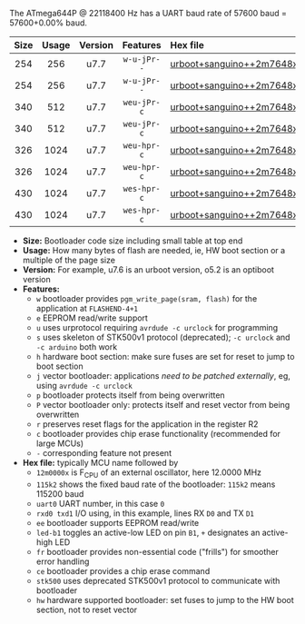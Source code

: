 The ATmega644P @ 22118400 Hz has a UART baud rate of 57600 baud = 57600+0.00% baud.

|Size|Usage|Version|Features|Hex file|
|:-:|:-:|:-:|:-:|:--|
|254|256|u7.7|`w-u-jPr--`|[urboot+sanguino++2m7648x++++7k2_uart0_rxd0_txd1_led+b0_fr.hex](https://raw.githubusercontent.com/stefanrueger/urboot.hex/main/boards/sanguino/external_oscillator/fcpu++2m7648_Hz/br++++7k2_bps/urboot+sanguino++2m7648x++++7k2_uart0_rxd0_txd1_led+b0_fr.hex)|
|254|256|u7.7|`w-u-jPr--`|[urboot+sanguino++2m7648x++++7k2_uart1_rxd2_txd3_led+b0_fr.hex](https://raw.githubusercontent.com/stefanrueger/urboot.hex/main/boards/sanguino/external_oscillator/fcpu++2m7648_Hz/br++++7k2_bps/urboot+sanguino++2m7648x++++7k2_uart1_rxd2_txd3_led+b0_fr.hex)|
|340|512|u7.7|`weu-jPr-c`|[urboot+sanguino++2m7648x++++7k2_uart0_rxd0_txd1_ee_led+b0_fr_ce.hex](https://raw.githubusercontent.com/stefanrueger/urboot.hex/main/boards/sanguino/external_oscillator/fcpu++2m7648_Hz/br++++7k2_bps/urboot+sanguino++2m7648x++++7k2_uart0_rxd0_txd1_ee_led+b0_fr_ce.hex)|
|340|512|u7.7|`weu-jPr-c`|[urboot+sanguino++2m7648x++++7k2_uart1_rxd2_txd3_ee_led+b0_fr_ce.hex](https://raw.githubusercontent.com/stefanrueger/urboot.hex/main/boards/sanguino/external_oscillator/fcpu++2m7648_Hz/br++++7k2_bps/urboot+sanguino++2m7648x++++7k2_uart1_rxd2_txd3_ee_led+b0_fr_ce.hex)|
|326|1024|u7.7|`weu-hpr-c`|[urboot+sanguino++2m7648x++++7k2_uart0_rxd0_txd1_ee_led+b0_fr_ce_hw.hex](https://raw.githubusercontent.com/stefanrueger/urboot.hex/main/boards/sanguino/external_oscillator/fcpu++2m7648_Hz/br++++7k2_bps/urboot+sanguino++2m7648x++++7k2_uart0_rxd0_txd1_ee_led+b0_fr_ce_hw.hex)|
|326|1024|u7.7|`weu-hpr-c`|[urboot+sanguino++2m7648x++++7k2_uart1_rxd2_txd3_ee_led+b0_fr_ce_hw.hex](https://raw.githubusercontent.com/stefanrueger/urboot.hex/main/boards/sanguino/external_oscillator/fcpu++2m7648_Hz/br++++7k2_bps/urboot+sanguino++2m7648x++++7k2_uart1_rxd2_txd3_ee_led+b0_fr_ce_hw.hex)|
|430|1024|u7.7|`wes-hpr-c`|[urboot+sanguino++2m7648x++++7k2_uart0_rxd0_txd1_ee_led+b0_fr_ce_stk500_hw.hex](https://raw.githubusercontent.com/stefanrueger/urboot.hex/main/boards/sanguino/external_oscillator/fcpu++2m7648_Hz/br++++7k2_bps/urboot+sanguino++2m7648x++++7k2_uart0_rxd0_txd1_ee_led+b0_fr_ce_stk500_hw.hex)|
|430|1024|u7.7|`wes-hpr-c`|[urboot+sanguino++2m7648x++++7k2_uart1_rxd2_txd3_ee_led+b0_fr_ce_stk500_hw.hex](https://raw.githubusercontent.com/stefanrueger/urboot.hex/main/boards/sanguino/external_oscillator/fcpu++2m7648_Hz/br++++7k2_bps/urboot+sanguino++2m7648x++++7k2_uart1_rxd2_txd3_ee_led+b0_fr_ce_stk500_hw.hex)|

- **Size:** Bootloader code size including small table at top end
- **Usage:** How many bytes of flash are needed, ie, HW boot section or a multiple of the page size
- **Version:** For example, u7.6 is an urboot version, o5.2 is an optiboot version
- **Features:**
  + `w` bootloader provides `pgm_write_page(sram, flash)` for the application at `FLASHEND-4+1`
  + `e` EEPROM read/write support
  + `u` uses urprotocol requiring `avrdude -c urclock` for programming
  + `s` uses skeleton of STK500v1 protocol (deprecated); `-c urclock` and `-c arduino` both work
  + `h` hardware boot section: make sure fuses are set for reset to jump to boot section
  + `j` vector bootloader: applications *need to be patched externally*, eg, using `avrdude -c urclock`
  + `p` bootloader protects itself from being overwritten
  + `P` vector bootloader only: protects itself and reset vector from being overwritten
  + `r` preserves reset flags for the application in the register R2
  + `c` bootloader provides chip erase functionality (recommended for large MCUs)
  + `-` corresponding feature not present
- **Hex file:** typically MCU name followed by
  + `12m0000x` is F<sub>CPU</sub> of an external oscillator, here 12.0000 MHz
  + `115k2` shows the fixed baud rate of the bootloader: `115k2` means 115200 baud
  + `uart0` UART number, in this case `0`
  + `rxd0 txd1` I/O using, in this example, lines RX `D0` and TX `D1`
  + `ee` bootloader supports EEPROM read/write
  + `led-b1` toggles an active-low LED on pin `B1`, `+` designates an active-high LED
  + `fr` bootloader provides non-essential code ("frills") for smoother error handling
  + `ce` bootloader provides a chip erase command
  + `stk500` uses deprecated STK500v1 protocol to communicate with bootloader
  + `hw` hardware supported bootloader: set fuses to jump to the HW boot section, not to reset vector
